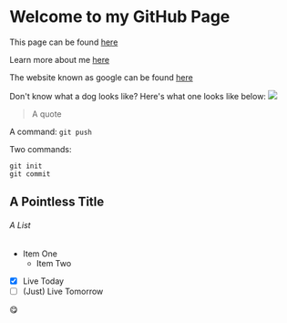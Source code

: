 # Welcome to **my** GitHub Page

This page can be found [here](https://aarongoinboise.github.io)

Learn more about me [here](https://github.com/aarongoinboise/hello-world)

The website known as google can be found [here](https://www.google.com/)

Don't know what a dog looks like? Here's what one looks like below: ![](https://www.purina.co.uk/sites/default/files/2020-12/Dog_1098119012_Hero.jpg)

> A quote

A command: `git push`

Two commands:
```
git init
git commit
```




## A Pointless Title

###### A List
- Item One
  - Item Two
  
- [x] Live Today
- [ ] \(Just) Live Tomorrow

😋

<!-- Invisible -->

[^Footnote 1]: Footnote.
